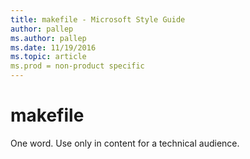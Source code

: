 ```yaml
---
title: makefile - Microsoft Style Guide
author: pallep
ms.author: pallep
ms.date: 11/19/2016
ms.topic: article
ms.prod = non-product specific
---
```


# makefile

One word. Use only in content for a technical audience. 
